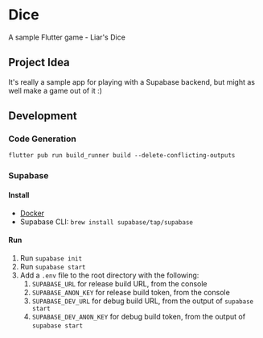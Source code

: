 # Dice

A sample Flutter game - Liar's Dice

## Project Idea

It's really a sample app for playing with a Supabase backend, but might as well make a game out of it :)

## Development

### Code Generation

`flutter pub run build_runner build --delete-conflicting-outputs`

### Supabase

#### Install

- [Docker](https://docs.docker.com/desktop/mac/install/)
- Supabase CLI: `brew install supabase/tap/supabase`

#### Run

1. Run `supabase init`
1. Run `supabase start`
1. Add a `.env` file to the root directory with the following:
   1. `SUPABASE_URL` for release build URL, from the console
   1. `SUPABASE_ANON_KEY` for release build token, from the console
   1. `SUPABASE_DEV_URL` for debug build URL, from the output of `supabase start`
   1. `SUPABASE_DEV_ANON_KEY` for debug build token, from the output of `supabase start`
